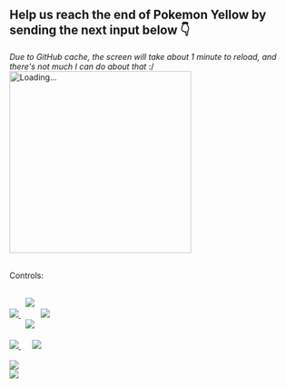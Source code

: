 <!--
**JMouzet/JMouzet** is a ✨ _special_ ✨ repository because its `README.md` (this file) appears on your GitHub profile.

Here are some ideas to get you started:

- 🔭 I’m currently working on ...
- 🌱 I’m currently learning ...
- 👯 I’m looking to collaborate on ...
- 🤔 I’m looking for help with ...
- 💬 Ask me about ...
- 📫 How to reach me: ...
- 😄 Pronouns: ...
- ⚡ Fun fact: ...
-->

## Help us reach the end of Pokemon Yellow by sending the next input below 👇

*Due to GitHub cache, the screen will take about 1 minute to reload, and there's not much I can do about that* :/
<br/>
<img src="https://gpp.jmouzet.fr/screen/screen.png" alt="Loading..." width="320" style="display: block; vertical-align: top; image-rendering: pixelated;"><br>

Controls:
<!-- Up button -->
<br />
&nbsp;&nbsp;&nbsp;&nbsp;&nbsp;&nbsp;
<a href="https://gpp.jmouzet.fr/input/up">
  <img src="https://img.shields.io/badge/‎ ↑‎ ‎ -D8D3DA">
</a>
<!-- Left button -->
<br />
<a href="https://gpp.jmouzet.fr/input/left">
  <img src="https://img.shields.io/badge/←-D8D3DA">
</a>
<!-- Right button -->
&nbsp;&nbsp;&nbsp;&nbsp;&nbsp;&nbsp;&nbsp;&nbsp;
<a href="https://gpp.jmouzet.fr/input/right">
  <img src="https://img.shields.io/badge/→-D8D3DA">
</a>
<!-- Down button -->
<br />
&nbsp;&nbsp;&nbsp;&nbsp;&nbsp;&nbsp;
<a href="https://gpp.jmouzet.fr/input/down">
  <img src="https://img.shields.io/badge/‎ ↓‎ ‎ -D8D3DA">
</a>

<!-- A button -->
<br />
<br />
<a href="https://gpp.jmouzet.fr/input/a">
  <img src="https://img.shields.io/badge/‎ A‎‎‎ ‎ ‎  -8D0827">
</a>
<!-- B button -->
&nbsp;&nbsp;&nbsp;&nbsp;
<a href="https://gpp.jmouzet.fr/input/b">
  <img src="https://img.shields.io/badge/‎ B‎‎ ‎ ‎‎ -8D0827">
</a>

<!-- START button -->
<br />
<br />
<a href="https://gpp.jmouzet.fr/input/up">
  <img src="https://img.shields.io/badge/START-C1BDD4">
</a>
<!-- SELECT button -->
<br />
<a href="https://gpp.jmouzet.fr/input/up">
  <img src="https://img.shields.io/badge/SELECT-C1BDD4">
</a>
<br />
